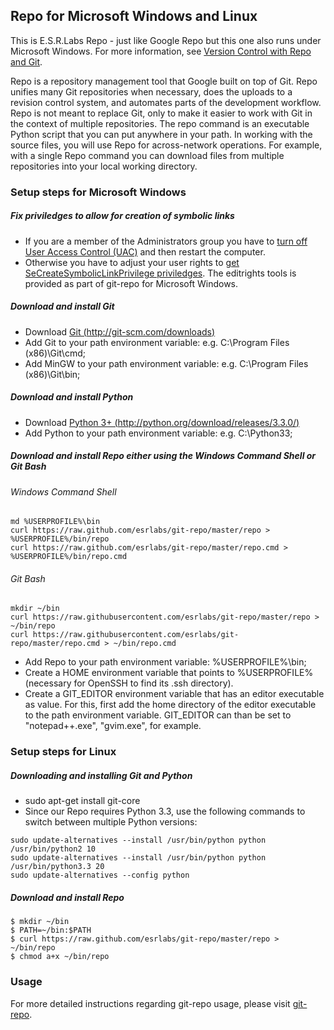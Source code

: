 ## Repo for Microsoft Windows and Linux ##

This is E.S.R.Labs Repo - just like Google Repo but this one also runs under Microsoft Windows.
For more information, see [Version Control with Repo and Git](http://source.android.com/source/version-control.html).

Repo is a repository management tool that Google built on top of Git. Repo unifies many Git repositories when necessary,
does the uploads to a revision control system, and automates parts of the development workflow.
Repo is not meant to replace Git, only to make it easier to work with Git in the context of multiple repositories.
The repo command is an executable Python script that you can put anywhere in your path.
In working with the source files, you will use Repo for across-network operations.
For example, with a single Repo command you can download files from multiple repositories into your local working directory.

### Setup steps for Microsoft Windows ###

##### Fix priviledges to allow for creation of symbolic links #####
* If you are a member of the Administrators group you have to [turn off User Access Control (UAC)](http://windows.microsoft.com/en-us/windows7/turn-user-account-control-on-or-off) and then restart the computer.
* Otherwise you have to adjust your user rights to [get SeCreateSymbolicLinkPrivilege priviledges](http://stackoverflow.com/questions/6722589/using-windows-mklink-for-linking-2-files).
The editrights tools is provided as part of git-repo for Microsoft Windows.

##### Download and install Git #####
* Download [Git (http://git-scm.com/downloads)](http://git-scm.com/downloads)
* Add Git to your path environment variable: e.g. C:\Program Files (x86)\Git\cmd;
* Add MinGW to your path environment variable: e.g. C:\Program Files (x86)\Git\bin;
	
##### Download and install Python #####
* Download [Python 3+ (http://python.org/download/releases/3.3.0/)](http://python.org/download/releases/3.3.0/)
* Add Python to your path environment variable: e.g. C:\Python33;

##### Download and install Repo either using the Windows Command Shell or Git Bash #####
###### Windows Command Shell ######

    md %USERPROFILE%\bin
    curl https://raw.github.com/esrlabs/git-repo/master/repo > %USERPROFILE%/bin/repo
    curl https://raw.github.com/esrlabs/git-repo/master/repo.cmd > %USERPROFILE%/bin/repo.cmd
	
###### Git Bash ######

    mkdir ~/bin
    curl https://raw.githubusercontent.com/esrlabs/git-repo/master/repo > ~/bin/repo
    curl https://raw.githubusercontent.com/esrlabs/git-repo/master/repo.cmd > ~/bin/repo.cmd
	
* Add Repo to your path environment variable: %USERPROFILE%\bin;
* Create a HOME environment variable that points to %USERPROFILE% (necessary for OpenSSH to find its .ssh directory).
* Create a GIT_EDITOR environment variable that has an editor executable as value. For this, first add the home directory of the editor executable to the path environment variable. GIT_EDITOR can than be set to "notepad++.exe", "gvim.exe", for example.
	
### Setup steps for Linux ###

##### Downloading and installing Git and Python #####
* sudo apt-get install git-core
* Since our Repo requires Python 3.3, use the following commands to switch between multiple Python versions:

<!-- code block -->

    sudo update-alternatives --install /usr/bin/python python /usr/bin/python2 10
    sudo update-alternatives --install /usr/bin/python python /usr/bin/python3.3 20
    sudo update-alternatives --config python

##### Download and install Repo #####

    $ mkdir ~/bin
    $ PATH=~/bin:$PATH
	$ curl https://raw.github.com/esrlabs/git-repo/master/repo > ~/bin/repo
    $ chmod a+x ~/bin/repo

### Usage ###

For more detailed instructions regarding git-repo usage, please visit [git-repo](http://source.android.com/source/version-control.html).
